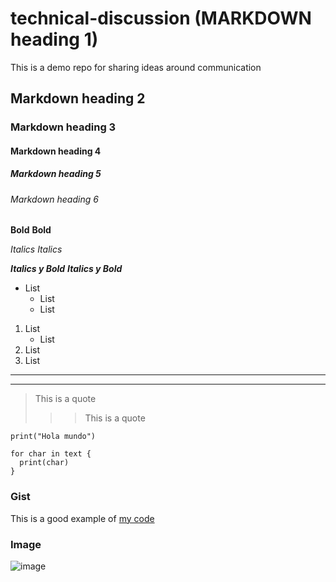 # technical-discussion (MARKDOWN heading 1)
This is a demo repo for sharing ideas around communication

## Markdown heading 2
### Markdown heading 3
#### Markdown heading 4
##### Markdown heading 5
###### Markdown heading 6

**Bold**
__Bold__

*Italics*
_Italics_

***Italics y Bold***
___Italics y Bold___

* List
  - List
  - List

1. List
    - List
2. List
3. List

***
---

> This is a quote
> 
>>> This is a quote

`print("Hola mundo")`

~~~
for char in text {
  print(char)
}
~~~

### Gist
This is a good example of [my code](https://gist.github.com/key1806/a9e76266dca4cbcc42accd01d71572d8)

###  Image
![image](https://github.com/key1806/technical-discussion/assets/165080284/b9d47645-d4cd-41a5-a418-8424dbc0f21f)

